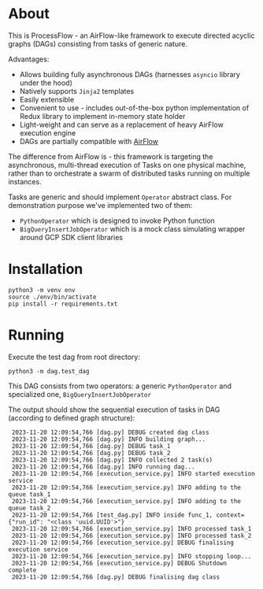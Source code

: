 # About

This is ProcessFlow - an AirFlow-like framework to execute directed acyclic graphs (DAGs) consisting from tasks of generic nature.

Advantages:

* Allows building fully asynchronous DAGs (harnesses `asyncio` library under the hood)
* Natively supports `Jinja2` templates
* Easily extensible
* Convenient to use - includes out-of-the-box python implementation of Redux library to implement in-memory state holder
* Light-weight and can serve as a replacement of heavy AirFlow execution engine
* DAGs are partially compatible with [AirFlow](https://github.com/apache/airflow)

The difference from AirFlow is - this framework is targeting the asynchronous, multi-thread execution of Tasks on one 
physical machine, rather than to orchestrate a swarm of distributed tasks running on multiple instances.

Tasks are generic and should implement `Operator` abstract class. For demonstration purpose we've implemented two of them:

* `PythonOperator` which is designed to invoke Python function
* `BigQueryInsertJobOperator` which is a mock class simulating wrapper around GCP SDK client libraries


# Installation

```shell
python3 -m venv env
source ./env/bin/activate
pip install -r requirements.txt
```

# Running

Execute the test dag from root directory:

```shell
python3 -m dag.test_dag
```
This DAG consists from two operators: a generic `PythonOperator` and specialized one, `BigQueryInsertJobOperator`

The output should show the sequential execution of tasks in DAG (according to defined graph structure):

```shell
 2023-11-20 12:09:54,766 [dag.py] DEBUG created dag class
 2023-11-20 12:09:54,766 [dag.py] INFO building graph...
 2023-11-20 12:09:54,766 [dag.py] DEBUG task_1
 2023-11-20 12:09:54,766 [dag.py] DEBUG task_2
 2023-11-20 12:09:54,766 [dag.py] INFO collected 2 task(s)
 2023-11-20 12:09:54,766 [dag.py] INFO running dag...
 2023-11-20 12:09:54,766 [execution_service.py] INFO started execution service
 2023-11-20 12:09:54,766 [execution_service.py] INFO adding to the queue task_1
 2023-11-20 12:09:54,766 [execution_service.py] INFO adding to the queue task_2
 2023-11-20 12:09:54,766 [test_dag.py] INFO inside func_1, context={"run_id": "<class 'uuid.UUID'>"}
 2023-11-20 12:09:54,766 [execution_service.py] INFO processed task_1
 2023-11-20 12:09:54,766 [execution_service.py] INFO processed task_2
 2023-11-20 12:09:54,766 [execution_service.py] DEBUG finalising execution service
 2023-11-20 12:09:54,766 [execution_service.py] INFO stopping loop...
 2023-11-20 12:09:54,766 [execution_service.py] DEBUG Shutdown complete
 2023-11-20 12:09:54,766 [dag.py] DEBUG finalising dag class
```